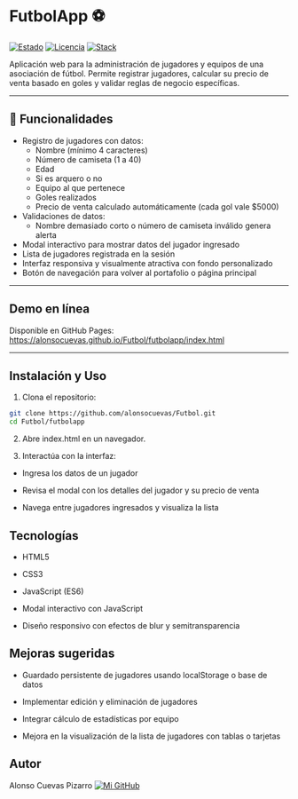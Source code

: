 # FutbolApp ⚽

[![Estado](https://img.shields.io/badge/estado-%20concluido-yellow)](#) [![Licencia](https://img.shields.io/badge/licencia-MIT-blue)](#LICENSE) [![Stack](https://img.shields.io/badge/stack-HTML%2C%20CSS%2C%20JS-orange)](#)

Aplicación web para la administración de jugadores y equipos de una asociación de fútbol. Permite registrar jugadores, calcular su precio de venta basado en goles y validar reglas de negocio específicas.

---

## 🎯 Funcionalidades

- Registro de jugadores con datos:
  - Nombre (mínimo 4 caracteres)  
  - Número de camiseta (1 a 40)  
  - Edad  
  - Si es arquero o no  
  - Equipo al que pertenece  
  - Goles realizados  
  - Precio de venta calculado automáticamente (cada gol vale $5000)  
- Validaciones de datos:
  - Nombre demasiado corto o número de camiseta inválido genera alerta  
- Modal interactivo para mostrar datos del jugador ingresado  
- Lista de jugadores registrada en la sesión  
- Interfaz responsiva y visualmente atractiva con fondo personalizado  
- Botón de navegación para volver al portafolio o página principal  

---

## Demo en línea

Disponible en GitHub Pages:  
https://alonsocuevas.github.io/Futbol/futbolapp/index.html

---

## Instalación y Uso

1. Clona el repositorio:  
```bash
git clone https://github.com/alonsocuevas/Futbol.git
cd Futbol/futbolapp
```
2. Abre index.html en un navegador.

3. Interactúa con la interfaz:

- Ingresa los datos de un jugador

- Revisa el modal con los detalles del jugador y su precio de venta

- Navega entre jugadores ingresados y visualiza la lista

## Tecnologías
- HTML5

- CSS3

- JavaScript (ES6)

- Modal interactivo con JavaScript

- Diseño responsivo con efectos de blur y semitransparencia

## Mejoras sugeridas
- Guardado persistente de jugadores usando localStorage o base de datos

- Implementar edición y eliminación de jugadores

- Integrar cálculo de estadísticas por equipo

- Mejora en la visualización de la lista de jugadores con tablas o tarjetas

## Autor
Alonso Cuevas Pizarro [![Mi GitHub](https://img.shields.io/badge/-GitHub-black?style=for-the-badge&logo=github&logoColor=white)](https://github.com/alonsocuevas)
